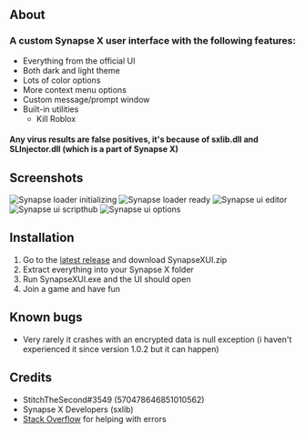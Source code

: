 ## About
### A custom Synapse X user interface with the following features:
- Everything from the official UI
- Both dark and light theme
- Lots of color options
- More context menu options
- Custom message/prompt window
- Built-in utilities
  - Kill Roblox

#### Any virus results are false positives, it's because of sxlib.dll and SLInjector.dll (which is a part of Synapse X)

## Screenshots
![Synapse loader initializing](https://user-images.githubusercontent.com/42714453/136986287-ebf8cae4-d9e1-4e45-9fab-1e214d8b9847.png)
![Synapse loader ready](https://user-images.githubusercontent.com/42714453/136986330-5e986a96-07a1-46d4-bca4-e269a0b796c2.png)
![Synapse ui editor](https://user-images.githubusercontent.com/42714453/137735248-ed4a07ca-b9b2-41e9-95c8-af5694fb6660.png)
![Synapse ui scripthub](https://user-images.githubusercontent.com/42714453/136988855-417d72a4-b4fe-41f6-b0b7-2f8dbd939962.png)
![Synapse ui options](https://user-images.githubusercontent.com/42714453/136988873-e3086fb0-e2a1-4d3e-a938-7409a9b26f66.png)

## Installation
1. Go to the [latest release](https://github.com/casperb123/SynapseXUI/releases/latest) and download SynapseXUI.zip
2. Extract everything into your Synapse X folder
3. Run SynapseXUI.exe and the UI should open
4. Join a game and have fun

## Known bugs
- Very rarely it crashes with an encrypted data is null exception (i haven't experienced it since version 1.0.2 but it can happen)

## Credits
- StitchTheSecond#3549 (570478646851010562)
- Synapse X Developers (sxlib)
- [Stack Overflow](https://stackoverflow.com) for helping with errors
